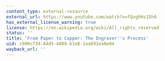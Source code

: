 ```yaml
---
content_type: external-resource
external_url: https://www.youtube.com/watch?v=fQvghHs15hA
has_external_license_warning: true
license: https://en.wikipedia.org/wiki/All_rights_reserved
status: ''
title: 'From Paper to Copper: The Engraver''s Process'
uid: c990c734-84d5-4888-b1e8-1aa691ea8e04
wayback_url: ''
---
```

